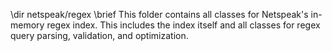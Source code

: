 \dir netspeak/regex
\brief This folder contains all classes for Netspeak's in-memory regex index. This includes the index itself and all
    classes for regex query parsing, validation, and optimization.
